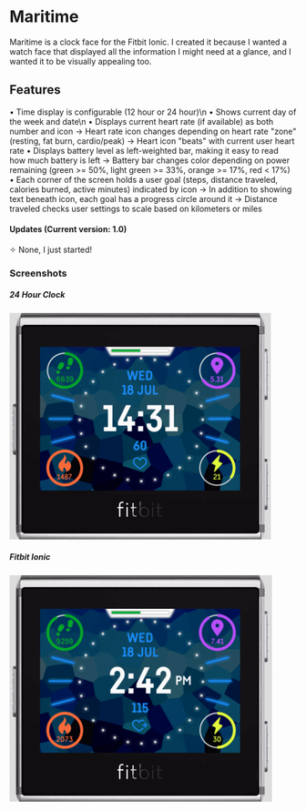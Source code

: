 # Maritime
Maritime is a clock face for the Fitbit Ionic. I created it because I wanted a watch face that displayed all the information I might need at a glance, and I wanted it to be visually appealing too.

## Features
• Time display is configurable (12 hour or 24 hour)\n
• Shows current day of the week and date\n
• Displays current heart rate (if available) as both number and icon
	→ Heart rate icon changes depending on heart rate "zone" (resting, fat burn, cardio/peak)
	→ Heart icon "beats" with current user heart rate
• Displays battery level as left-weighted bar, making it easy to read how much battery is left
	→ Battery bar changes color depending on power remaining (green >= 50%, light green >= 33%, orange >= 17%, red < 17%)
• Each corner of the screen holds a user goal (steps, distance traveled, calories burned, active minutes) indicated by icon
	→ In addition to showing text beneath icon, each goal has a progress circle around it
	→ Distance traveled checks user settings to scale based on kilometers or miles
    
#### Updates (Current version: 1.0)
✧ None, I just started!

### Screenshots
##### 24 Hour Clock
![24 Hour](https://github.com/ishfulthinking/fitbit-maritime/blob/master/Maritime-screenshots/24hour.PNG)  

##### Fitbit Ionic
![12 Hour](https://github.com/ishfulthinking/fitbit-maritime/blob/master/Maritime-screenshots/12hour.PNG)  
